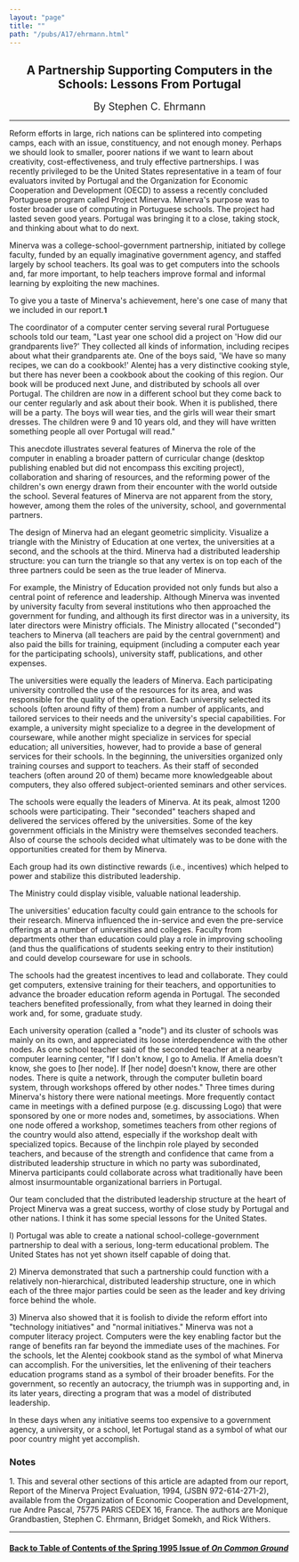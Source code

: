 ```yaml
---
layout: "page"
title: ""
path: "/pubs/A17/ehrmann.html"
---
```

<main>
<center><h2>
A Partnership Supporting Computers in the Schools: Lessons From
Portugal</h2>
<p><font size="+1">By Stephen C. Ehrmann</font>
</p></center><hr/>
Reform efforts in large, rich nations can be splintered into competing
camps, each with an issue, constituency, and not enough money. Perhaps we
should look to smaller, poorer nations if we want to learn about
creativity, cost-effectiveness, and truly effective partnerships. I was
recently privileged to be the United States representative in a team of
four evaluators invited by Portugal and the Organization for Economic
Cooperation and Development (OECD) to assess a recently concluded
Portuguese program called Project Minerva. Minerva's purpose was to
foster broader use of computing in Portuguese schools. The project had
lasted seven good years. Portugal was bringing it to a close, taking
stock, and thinking about what to do next.
<p>
Minerva was a college-school-government partnership, initiated by  college
faculty, funded by an equally imaginative government agency, and  staffed
largely by school teachers. Its goal was to get computers into  the
schools and, far more important, to help teachers improve formal and
informal learning by exploiting the new machines.
</p><p>
To give you a taste of Minerva's achievement, here's one case of many
that we included in our report.<font size="-1"><b>1</b></font>
</p><p>
The coordinator of a computer center serving several rural Portuguese
schools told our team, "Last year one school did a project on 'How did
our grandparents live?' They collected all kinds of information,
including recipes about what their grandparents ate. One of the boys
said, 'We have so many recipes, we can do a cookbook!' Alentej has a  very
distinctive cooking style, but there has never been a cookbook  about the
cooking of this region. Our book will be produced next June,  and
distributed by schools all over Portugal. The children are now in a
different school but they come back to our center regularly and ask  about
their book. When it is published, there will be a party. The boys  will
wear ties, and the girls will wear their smart dresses. The  children were
9 and 10 years old, and they will have written something  people all over
Portugal will read."
</p><p>
This anecdote illustrates several features of Minerva   the role of the
computer in enabling a broader pattern of curricular change (desktop
publishing enabled but did not encompass this exciting project),
collaboration and sharing of resources, and the reforming power of the
children's own energy drawn from their encounter with the world outside
the school. Several features of Minerva are not apparent from the story,
however, among them the roles of the university, school, and  governmental
partners.
</p><p>
The design of Minerva had an elegant geometric simplicity. Visualize a
triangle with the Ministry of Education at one vertex, the universities
at a second, and the schools at the third. Minerva had a distributed
leadership structure: you can turn the triangle so that any vertex is on
top   each of the three partners could be seen as the true leader of
Minerva.
</p><p>
For example, the Ministry of Education provided not only funds but also  a
central point of reference and leadership. Although Minerva was  invented
by university faculty from several institutions who then  approached the
government for funding, and although its first director  was in a
university, its later directors were Ministry officials. The  Ministry
allocated ("seconded") teachers to Minerva (all teachers are  paid by the
central government) and also paid the bills for training,  equipment
(including a computer each year for the participating  schools),
university staff, publications, and other expenses.
</p><p>
The universities were equally the leaders of Minerva. Each participating
university controlled the use of the resources for its area, and was
responsible for the quality of the operation. Each university selected
its schools (often around fifty of them) from a number of applicants,
and tailored services to their needs and the university's special
capabilities. For example, a university might specialize to a degree in
the development of courseware, while another might specialize in  services
for special education; all universities, however, had to  provide a base
of general services for their schools. In the beginning,  the universities
organized only training courses and support to  teachers. As their staff
of seconded teachers (often around 20 of them)  became more knowledgeable
about computers, they also offered  subject-oriented seminars and other
services.
</p><p>
The schools were equally the leaders of Minerva. At its peak, almost  1200
schools were participating. Their "seconded" teachers shaped and
delivered the services offered by the universities. Some of the key
government officials in the Ministry were themselves seconded teachers.
Also of course the schools decided what ultimately was to be done with
the opportunities created for them by Minerva.
</p><p>
Each group had its own distinctive rewards (i.e., incentives) which
helped to power and stabilize this distributed leadership.
</p><p>
The Ministry could display visible, valuable national leadership.
</p><p>
The universities' education faculty could gain entrance to the schools
for their research. Minerva influenced the in-service and even the
pre-service offerings at a number of universities and colleges. Faculty
from departments other than education could play a role in improving
schooling (and thus the qualifications of students seeking entry to  their
institution) and could develop courseware for use in schools.
</p><p>
The schools had the greatest incentives to lead and collaborate. They
could get computers, extensive training for their teachers, and
opportunities to advance the broader education reform agenda in  Portugal.
The seconded teachers benefited professionally, from what they  learned in
doing their work and, for some, graduate study.
</p><p>
Each university operation (called a "node") and its cluster of schools
was mainly on its own, and appreciated its loose interdependence with  the
other nodes. As one school teacher said of the seconded teacher at a
nearby computer learning center, "If I don't know, I go to Amelia. If
Amelia doesn't know, she goes to [her node]. If [her node] doesn't know,
there are other nodes. There is quite a network, through the computer
bulletin board system, through workshops offered by other nodes." Three
times during Minerva's history there were national meetings. More
frequently contact came in meetings with a defined purpose (e.g.
discussing Logo) that were sponsored by one or more nodes and,  sometimes,
by associations. When one node offered a workshop, sometimes  teachers
from other regions of the country would also attend, especially  if the
workshop dealt with specialized topics. Because of the linchpin  role
played by seconded teachers, and because of the strength and  confidence
that came from a distributed leadership structure in which no  party was
subordinated, Minerva participants could collaborate across  what
traditionally have been almost insurmountable organizational  barriers in
Portugal.
</p><p>
Our team concluded that the distributed leadership structure at the  heart
of Project Minerva was a great success, worthy of close study by  Portugal
and other nations. I think it has some special lessons for the  United
States.
</p><p>
l) Portugal was able to create a national school-college-government
partnership to deal with a serious, long-term educational problem. The
United States has not yet shown itself capable of doing that.
</p><p>
2) Minerva demonstrated that such a partnership could function with a
relatively non-hierarchical, distributed leadership structure, one in
which each of the three major parties could be seen as the leader and  key
driving force behind the whole.
</p><p>
3) Minerva also showed that it is foolish to divide the reform effort
into "technology initiatives" and "normal initiatives."  Minerva was not
a computer literacy project. Computers were the key enabling factor but
the range of benefits ran far beyond the immediate uses of the machines.
For the schools, let the Alentej cookbook stand as the symbol of what
Minerva can accomplish. For the universities, let the enlivening of  their
teachers education programs stand as a symbol of their broader  benefits.
For the government, so recently an autocracy, the triumph was  in
supporting and, in its later years, directing a program that was a  model
of distributed leadership.
</p><p>
In these days when any initiative seems too expensive to a government
agency, a university, or a school, let Portugal stand as a symbol of  what
our poor country might yet accomplish. 
</p><h3>Notes</h3>
1. This and several other sections of this article are adapted from our
report, Report of the Minerva Project Evaluation, 1994, (JSBN
972-614-271-2), available from the Organization of Economic Cooperation
and Development, rue Andre Pascal, 75775 PARIS CEDEX 16, France.  The
authors are Monique Grandbastien, Stephen C. Ehrmann, Bridget Somekh, and
Rick Withers.
<hr/> <h4><a href=".\">Back to
Table of Contents of the Spring  1995 Issue of <i>On Common
Ground</i></a>
</h4>
</main>